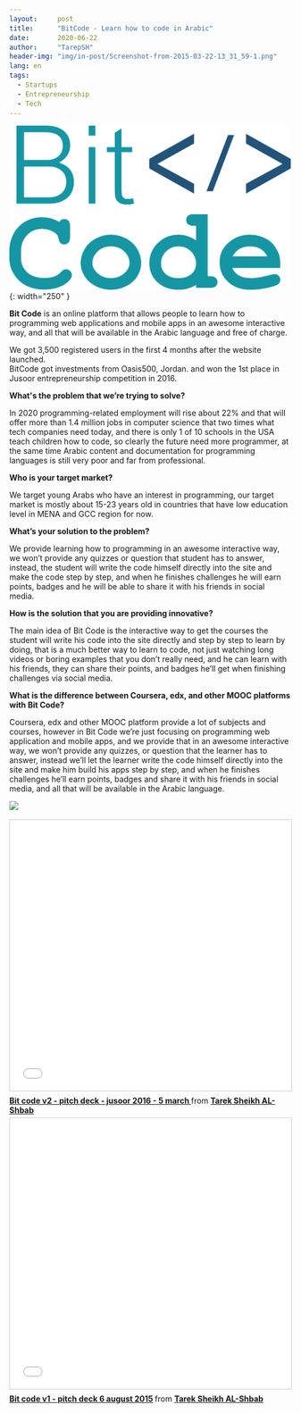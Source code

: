 ```yaml
---
layout:     post
title:      "BitCode - Learn how to code in Arabic"
date:       2020-06-22 
author:     "TarepSH"
header-img: "img/in-post/Screenshot-from-2015-03-22-13_31_59-1.png"
lang: en
tags:
  - Startups
  - Entrepreneurship 
  - Tech
---
```



![](/img/in-post/aa2.png){: width="250" }

**Bit Code** is an online platform that allows people to learn how to programming web applications and mobile apps in an awesome interactive way, and all that will be available in the Arabic language and free of charge.

We got 3,500 registered users in the first 4 months after the website launched.  
BitCode got investments from Oasis500, Jordan. and won the 1st place in Jusoor entrepreneurship competition in 2016.

**What's the problem that we’re trying to solve?**

In 2020 programming-related employment will rise about 22% and that will offer more than 1.4 million jobs in computer science that two times what tech companies need today, and there is only 1 of 10 schools in the USA teach children how to code, so clearly the future need more programmer, at the same time Arabic content and documentation for programming languages is still very poor and far from professional. 

**Who is your target market?**

We target young Arabs who have an interest in programming, our target market is mostly about 15-23 years old in countries that have low education level in MENA and GCC region for now.

**What’s your solution to the problem?**

We provide learning how to programming in an awesome interactive way, we won’t provide any quizzes or question that student has to answer, instead, the student will write the code himself directly into the site and make the code step by step, and when he finishes challenges he will earn points, badges and he will be able to share it with his friends in social media.

**How is the solution that you are providing innovative?**

The main idea of Bit Code is the interactive way to get the courses the student will write his code into the site directly and step by step to learn by doing, that is a much better way to learn to code, not just watching long videos or boring examples that you don’t really need, and he can learn with his friends, they can share their points, and badges he’ll get when finishing challenges via social media.

**What is the difference between Coursera, edx, and other MOOC platforms with Bit Code?**

Coursera, edx and other MOOC platform provide a lot of subjects and courses, however in Bit Code we’re just focusing on programming web application and mobile apps, and we provide that in an awesome interactive way, we won’t provide any quizzes, or question that the learner has to answer, instead we’ll let the learner write the code himself directly into the site and make him build his apps step by step, and when he finishes challenges he’ll earn points, badges and share it with his friends in social media, and all that will be available in the Arabic language.

![](https://www.youtube.com/watch?v=JN2Egtcmc0M)

<iframe src="//www.slideshare.net/slideshow/embed_code/key/wKf8h3qsufSUsQ" width="595" height="485" frameborder="0" marginwidth="0" marginheight="0" scrolling="no" style="border:1px solid #CCC; border-width:1px; margin-bottom:5px; max-width: 100%;" allowfullscreen> </iframe> <div style="margin-bottom:5px"> <strong> <a href="//www.slideshare.net/tarepsh/bit-code-v2-pitch-deck-jusoor-2016-5-march" title="Bit code v2 - pitch deck - jusoor 2016 - 5 march " target="_blank">Bit code v2 - pitch deck - jusoor 2016 - 5 march </a> </strong> from <strong><a href="https://www.slideshare.net/tarepsh" target="_blank">Tarek Sheikh AL-Shbab</a></strong> </div>

<iframe src="//www.slideshare.net/slideshow/embed_code/key/1BDHO8T15tFL6g" width="595" height="485" frameborder="0" marginwidth="0" marginheight="0" scrolling="no" style="border:1px solid #CCC; border-width:1px; margin-bottom:5px; max-width: 100%;" allowfullscreen> </iframe> <div style="margin-bottom:5px"> <strong> <a href="//www.slideshare.net/tarepsh/bit-code-v1-pitch-deck-6-august-2015" title="Bit code v1 - pitch deck 6 august 2015" target="_blank">Bit code v1 - pitch deck 6 august 2015</a> </strong> from <strong><a href="https://www.slideshare.net/tarepsh" target="_blank">Tarek Sheikh AL-Shbab</a></strong> </div>